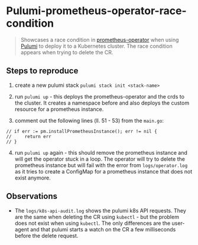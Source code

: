 # Pulumi-prometheus-operator-race-condition

> Showcases a race condition in [prometheus-operator](https://github.com/prometheus-operator/prometheus-operator) when using [Pulumi](https://www.pulumi.com/) to deploy it to a Kubernetes cluster. The race condition appears when trying to delete the CR.

## Steps to reproduce

1. create a new pulumi stack `pulumi stack init <stack-name>`

2. run `pulumi up` - this deploys the prometheus-operator and the crds to the cluster. It creates a namespace before and also deploys the custom resource for a prometheus instance.

3. comment out the following lines (ll. 51 - 53) from the `main.go`:

```golang
// if err := pm.installPrometheusInstance(); err != nil {
//     return err
// }
```

4. run `pulumi up` again - this should remove the prometheus instance and will get the operator stuck in a loop. The operator will try to delete the prometheus instance but will fail with the error from `logs/operator.log` as it tries to create a ConfigMap for a prometheus instance that does not exist anymore.

## Observations

- The `logs/k8s-api-audit.log` shows the pulumi k8s API requests. They are the same when deleting the CR using `kubectl` - but the problem does not exist when using `kubectl`. The only differences are the user-agent and that pulumi starts a watch on the CR a few milliseconds before the delete request.
